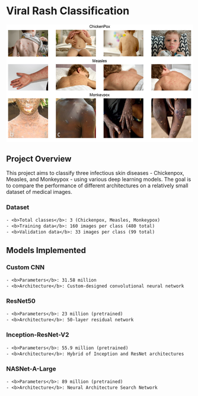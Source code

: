 # Viral Rash Classification
![alt text](rash_image.png)

## Project Overview
This project aims to classify three infectious skin diseases - Chickenpox, Measles, and Monkeypox - using various deep learning models. The goal is to compare the performance of different architectures on a relatively small dataset of medical images.

### Dataset

    - <b>Total classes</b>: 3 (Chickenpox, Measles, Monkeypox)
    - <b>Training data</b>: 160 images per class (480 total)
    - <b>Validation data</b>: 33 images per class (99 total)

## Models Implemented

### Custom CNN

    - <b>Parameters</b>: 31.58 million
    - <b>Architecture</b>: Custom-designed convolutional neural network


### ResNet50

    - <b>Parameters</b>: 23 million (pretrained)
    - <b>Architecture</b>: 50-layer residual network


### Inception-ResNet-V2

    - <b>Parameters</b>: 55.9 million (pretrained)
    - <b>Architecture</b>: Hybrid of Inception and ResNet architectures


### NASNet-A-Large

    - <b>Parameters</b>: 89 million (pretrained)
    - <b>Architecture</b>: Neural Architecture Search Network
